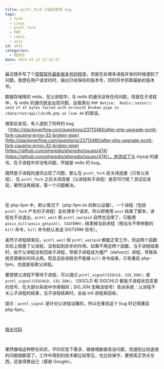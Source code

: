 ```yaml
---
title: pcntl_fork 引起的奇怪 bug
tags:
  - fork
  - Linux
  - pcntl_fork
  - PHP
  - redis
  - unix
id: 1041
categories:
  - 程序员
date: 2015-01-12 17:41:37
---
```


最近随手写了个[获取软件最新版本号的程序](https://github.com/jat001/auto-upgrade-scripts)，但是在处理多进程并发的时候遇到了问题。我想在用户请求的时，输出已经保存的版本号，同时异步抓取最新的版本号。

数据存储用的 redis，在父进程中，与 redis 的通讯没有任何问题，但是在子进程中，与 redis 的通讯就会出现问题，会报类似 `PHP Notice:  Redis::setex(): send of 47 bytes failed with errno=32 Broken pipe in /data/root/api/lib/db.php on line 44` 的错误。

搜索后发现，有人遇到了同样的 bug（[http://stackoverflow.com/questions/23713480/after-php-upgrade-pcntl-fork-causing-errno-32-broken-pipe](http://stackoverflow.com/questions/23713480/after-php-upgrade-pcntl-fork-causing-errno-32-broken-pipe) [https://github.com/phpredis/phpredis/issues/474](https://github.com/phpredis/phpredis/issues/474)），他测试了与 mysql 的通讯，在子进程中并没有问题，怀疑是 redis 的 bug。

既然是子进程的通讯出现了问题，那么在 `pcntl_fork` 前关闭连接（只有父进程）、在 `pcntl_fork` 之后关闭连接（父进程和子进程）是否可行呢？测试后发现，果然没再报错，第一个问题解决。

&nbsp;

在 php-fpm 中，默认情况下（php-fpm.ini 的默认设置），一个进程（包括 `pcntl_fork` 产生的子进程）会处理多个请求，所以即使用 `exit` 结束了脚本，进程也不会退出，`pcntl_wait` 和 `pcntl_waitpid` 自然也没用了，只能用 `posix_kill(posix_getpid(), SIGTERM);` 结束掉当前进程（相当与不带参数的 `kill` 命令，`kill` 命令默认发送 SIGTERM 信号）。

虽然子进程结束后，`pcntl_wait` 和 `pcntl_waitpid` 都能正常工作，但这两个函数实际上阻塞了父进程，没有起到异步的作用。如果不用这两个函数，当子进程结束时，由于父进程没有回收子进程，导致子进程成为僵尸（defunct）进程，导致系统资源被长时间占用。而且这些进程也不能被 `kill` 命令结束，只有重启 php-fpm，也就是结束父进程。

要想使父进程不等待子进程，可以通过 `pcntl_signal(SIGCLD, SIG_IGN);` 或 `pcntl_signal(SIGCHLD, SIG_IGN);`（SIGCLD 和 SIGCHLD 都是子进程状态变更的信号，在大部分系统中作用相同；SIG_IGN 忽略该信号）告诉系统：父进程不关心子进程的结束，当子进程结束时，会由 init 进程来回收。

提示：`pcntl_signal` 是针对父进程设置的，所以在重现这个 bug 时记得重启 php-fpm。

&nbsp;

[相关代码](https://github.com/jat001/auto-upgrade-scripts/blob/master/server/lib/db.php#L65)

&nbsp;

果然像咱这种野生码农，平时实现下需求、做做增删查改没问题，但遇到比较底层的问题就歇菜了。工作中用到的技术都比较常见，也比较保守，要想真正学点东西，还是得靠自己（感谢 Google）。